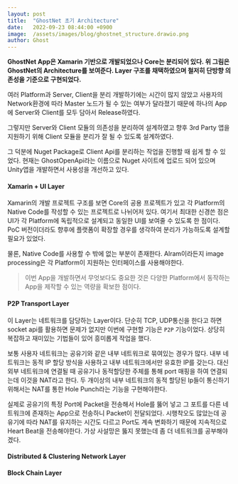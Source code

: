 ```yaml
---
layout: post
title:  "GhostNet 초기 Architecture"
date:   2022-09-23 08:44:00 +0900
image:  /assets/images/blog/ghostnet_structure.drawio.png
author: Ghost
---
```


**GhostNet App은 Xamarin 기반으로 개발되었으나 Core는 분리되어 있다. 위 그림은 GhostNet의 Architecture를 보여준다. Layer 구조를 채택하였으며 철저히 단방향 의존성을 기준으로 구현되었다.**  

여러 Platform과 Server, Client을 분리 개발하기에는 시간이 많지 않았고 사용자의 Network환경에 따라 Master 노드가 될 수 있는 여부가 달라졌기 때문에 하나의 App에 Server와 Client를 모두 담아서 Release하였다.  

그렇지만 Server와 Client 모듈의 의존성을 분리하여 설계하였고 향후 3rd Party 앱을 지원하기 위해 Client 모듈을 분리가 잘 될 수 있도록 설계하였다.  

그 덕분에 Nuget Package로 Client Api를 분리하는 작업을 진행할 때 쉽게 할 수 있었다. 현재는 GhostOpenApi라는 이름으로 Nuget 사이트에 업로드 되어 있으며 Unity앱을 개발하면서 사용성을 개선하고 있다.  


#### Xamarin + UI Layer
Xamarin의 개발 프로젝트 구조를 보면 Core의 공용 프로젝트가 있고 각 Platform의 Native Code를 작성할 수 있는 프로젝트로 나뉘어저 있다. 여기서 최대한 신경쓴 점은 UI가 각 Platform에 독립적으로 설계되고 동일한 UI를 보여줄 수 있도록 한 점이다. PoC 버전이더라도 향후에 플랫폼이 확장할 경우를 생각하여 분리가 가능하도록 설계할 필요가 있었다.  

물론, Native Code를 사용할 수 밖에 없는 부분이 존재한다. Alram이라든지 image processing은 각 Platform이 지원하는 인터페이스를 사용해야한다. 

> 이번 App을 개발하면서 무엇보다도 중요한 것은 다양한 Platform에서 동작하는 App을 제작할 수 있는 역량을 확보한 점이다.

#### P2P Transport Layer
이 Layer는 네트워크를 담당하는 Layer이다. 단순히 TCP, UDP통신을 한다고 하면 socket api를 활용하면 문제가 없지만 이번에 구현할 기능은 `P2P` 기능이었다. 상당히 복잡하고 재미있는 기법들이 있어 흥미롭게 작업을 했다.  

보통 사용자 네트워크는 공유기와 같은 내부 네트워크로 묶여있는 경우가 많다. 내부 네트워크는 동적 IP 할당 방식을 사용하고 내부 네트워크에서만 유효한 IP를 갖는다. 대신 외부 네트워크에 연결될 때 공유기나 동적할당한 주체를 통해 port 매핑을 하여 연결되는데 이것을 NAT라고 한다. 두 개이상의 내부 네트워크의 동적 할당된 Ip들이 통신하기 위해서는 NAT를 통한 Hole Punch라는 기능을 구현해야한다.  

실제로 공유기의 특정 Port에 Packet을 전송해서 Hole를 뚫어 넣고 그 포트를 다른 네트워크에 존재하는 App으로 전송하니 Packet이 전달되었다. 시행착오도 많았는데 공유기에 따라 NAT를 유지하는 시간도 다르고 Port도 계속 변화하기 때문에 지속적으로 Heart Beat을 전송해야한다. 가상 사설망은 뚫지 못했는데 좀 더 네트워크를 공부해야겠다.  

#### Distributed & Clustering Network Layer

#### Block Chain Layer